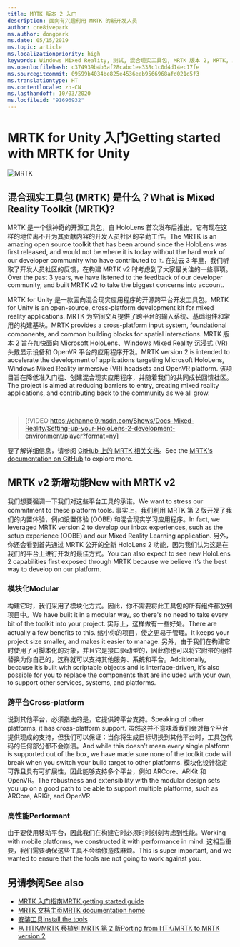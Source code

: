 ```yaml
---
title: MRTK 版本 2 入门
description: 面向有兴趣利用 MRTK 的新开发人员
author: cre8ivepark
ms.author: dongpark
ms.date: 05/15/2019
ms.topic: article
ms.localizationpriority: high
keywords: Windows Mixed Reality, 测试, 混合现实工具包, MRTK 版本 2, MRTK, 工具, SDK, HoloLens, HoloLens 2
ms.openlocfilehash: c374939b4b3af28cabc1ee338c1c0d4d14ec17fe
ms.sourcegitcommit: 09599b4034be825e4536eeb9566968afd021d5f3
ms.translationtype: HT
ms.contentlocale: zh-CN
ms.lasthandoff: 10/03/2020
ms.locfileid: "91696932"
---
```

# <a name="getting-started-with-mrtk-for-unity"></a><span data-ttu-id="57074-104">MRTK for Unity 入门</span><span class="sxs-lookup"><span data-stu-id="57074-104">Getting started with MRTK for Unity</span></span>
![MRTK](../../design/images/MRTK_UX_Hero.png)

## <a name="what-is-mixed-reality-toolkit-mrtk"></a><span data-ttu-id="57074-106">混合现实工具包 (MRTK) 是什么？</span><span class="sxs-lookup"><span data-stu-id="57074-106">What is Mixed Reality Toolkit (MRTK)?</span></span>
<span data-ttu-id="57074-107">MRTK 是一个很神奇的开源工具包，自 HoloLens 首次发布后推出。它有现在这样的地位离不开为其贡献内容的开发人员社区的辛勤工作。</span><span class="sxs-lookup"><span data-stu-id="57074-107">The MRTK is an amazing open source toolkit that has been around since the HoloLens was first released, and would not be where it is today without the hard work of our developer community who have contributed to it.</span></span> <span data-ttu-id="57074-108">在过去 3 年里，我们听取了开发人员社区的反馈，在构建 MRTK v2 时考虑到了大家最关注的一些事项。</span><span class="sxs-lookup"><span data-stu-id="57074-108">Over the past 3 years, we have listened to the feedback of our developer community, and built MRTK v2 to take the biggest concerns into account.</span></span>  

<span data-ttu-id="57074-109">MRTK for Unity 是一款面向混合现实应用程序的开源跨平台开发工具包。</span><span class="sxs-lookup"><span data-stu-id="57074-109">MRTK for Unity is an open-source, cross-platform development kit for mixed reality applications.</span></span> <span data-ttu-id="57074-110">MRTK 为空间交互提供了跨平台的输入系统、基础组件和常用的构建基块。</span><span class="sxs-lookup"><span data-stu-id="57074-110">MRTK provides a cross-platform input system, foundational components, and common building blocks for spatial interactions.</span></span> <span data-ttu-id="57074-111">MRTK 版本 2 旨在加快面向 Microsoft HoloLens、Windows Mixed Reality 沉浸式 (VR) 头戴显示设备和 OpenVR 平台的应用程序开发。</span><span class="sxs-lookup"><span data-stu-id="57074-111">MRTK version 2 is intended to accelerate the development of applications targeting Microsoft HoloLens, Windows Mixed Reality immersive (VR) headsets and OpenVR platform.</span></span> <span data-ttu-id="57074-112">该项目旨在降低准入门槛、创建混合现实应用程序，并随着我们的共同成长回馈社区。</span><span class="sxs-lookup"><span data-stu-id="57074-112">The project is aimed at reducing barriers to entry, creating mixed reality applications, and contributing back to the community as we all grow.</span></span>

<br>

>[!VIDEO https://channel9.msdn.com/Shows/Docs-Mixed-Reality/Setting-up-your-HoloLens-2-development-environment/player?format=ny]

<span data-ttu-id="57074-113">要了解详细信息，请参阅 [GitHub 上的 MRTK 相关文档](https://microsoft.github.io/MixedRealityToolkit-Unity/README.html)。</span><span class="sxs-lookup"><span data-stu-id="57074-113">See the [MRTK's documentation on GitHub](https://microsoft.github.io/MixedRealityToolkit-Unity/README.html) to explore more.</span></span>

## <a name="new-with-mrtk-v2"></a><span data-ttu-id="57074-114">MRTK v2 新增功能</span><span class="sxs-lookup"><span data-stu-id="57074-114">New with MRTK v2</span></span>
<span data-ttu-id="57074-115">我们想要强调一下我们对这些平台工具的承诺。</span><span class="sxs-lookup"><span data-stu-id="57074-115">We want to stress our commitment to these platform tools.</span></span>  <span data-ttu-id="57074-116">事实上，我们利用 MRTK 第 2 版开发了我们的内置体验，例如设置体验 (OOBE) 和混合现实学习应用程序。</span><span class="sxs-lookup"><span data-stu-id="57074-116">In fact, we leveraged MRTK version 2 to develop our inbox experiences, such as the setup experience (OOBE) and our Mixed Reality Learning application.</span></span>  <span data-ttu-id="57074-117">另外，你还会看到首先通过 MRTK 公开的全新 HoloLens 2 功能，因为我们认为这是在我们的平台上进行开发的最佳方式。</span><span class="sxs-lookup"><span data-stu-id="57074-117">You can also expect to see new HoloLens 2 capabilities first exposed through MRTK because we believe it’s the best way to develop on our platform.</span></span> 

### <a name="modular"></a><span data-ttu-id="57074-118">模块化</span><span class="sxs-lookup"><span data-stu-id="57074-118">Modular</span></span>
<span data-ttu-id="57074-119">构建它时，我们采用了模块化方式。因此，你不需要将此工具包的所有组件都放到项目中。</span><span class="sxs-lookup"><span data-stu-id="57074-119">We have built it in a modular way, so there's no need to take every bit of the toolkit into your project.</span></span>  <span data-ttu-id="57074-120">实际上，这样做有一些好处。</span><span class="sxs-lookup"><span data-stu-id="57074-120">There are actually a few benefits to this.</span></span>  <span data-ttu-id="57074-121">缩小你的项目，使之更易于管理。</span><span class="sxs-lookup"><span data-stu-id="57074-121">It keeps your project size smaller, and makes it easier to manage.</span></span>  <span data-ttu-id="57074-122">另外，由于我们在构建它时使用了可脚本化的对象，并且它是接口驱动型的，因此你也可以将它附带的组件替换为你自己的，这样就可以支持其他服务、系统和平台。</span><span class="sxs-lookup"><span data-stu-id="57074-122">Additionally, because it’s built with scriptable objects and is interface-driven, it’s also possible for you to replace the components that are included with your own, to support other services, systems, and platforms.</span></span>

### <a name="cross-platform"></a><span data-ttu-id="57074-123">跨平台</span><span class="sxs-lookup"><span data-stu-id="57074-123">Cross-platform</span></span>
<span data-ttu-id="57074-124">说到其他平台，必须指出的是，它提供跨平台支持。</span><span class="sxs-lookup"><span data-stu-id="57074-124">Speaking of other platforms, it has cross-platform support.</span></span>  <span data-ttu-id="57074-125">虽然这并不意味着我们会对每个平台提供现成的支持，但我们可以保证：当你将生成目标切换到其他平台时，工具包代码的任何部分都不会崩溃。</span><span class="sxs-lookup"><span data-stu-id="57074-125">And while this doesn’t mean every single platform is supported out of the box, we have made sure none of the toolkit code will break when you switch your build target to other platforms.</span></span>  <span data-ttu-id="57074-126">模块化设计稳定可靠且具有可扩展性，因此能够支持多个平台，例如 ARCore、ARKit 和 OpenVR。</span><span class="sxs-lookup"><span data-stu-id="57074-126">The robustness and extensibility with the modular design sets you up on a good path to be able to support multiple platforms, such as ARCore, ARKit, and OpenVR.</span></span>

### <a name="performant"></a><span data-ttu-id="57074-127">高性能</span><span class="sxs-lookup"><span data-stu-id="57074-127">Performant</span></span>
<span data-ttu-id="57074-128">由于要使用移动平台，因此我们在构建它时必须时时刻刻考虑到性能。</span><span class="sxs-lookup"><span data-stu-id="57074-128">Working with mobile platforms, we constructed it with performance in mind.</span></span>  <span data-ttu-id="57074-129">这相当重要，我们需要确保这些工具不会给你造成麻烦。</span><span class="sxs-lookup"><span data-stu-id="57074-129">This is super important, and we wanted to ensure that the tools are not going to work against you.</span></span>

## <a name="see-also"></a><span data-ttu-id="57074-130">另请参阅</span><span class="sxs-lookup"><span data-stu-id="57074-130">See also</span></span>
* [<span data-ttu-id="57074-131">MRTK 入门指南</span><span class="sxs-lookup"><span data-stu-id="57074-131">MRTK getting started guide</span></span>](https://microsoft.github.io/MixedRealityToolkit-Unity/Documentation/GettingStartedWithTheMRTK.html)
* [<span data-ttu-id="57074-132">MRTK 文档主页</span><span class="sxs-lookup"><span data-stu-id="57074-132">MRTK documentation home</span></span>](https://microsoft.github.io/MixedRealityToolkit-Unity/README.html)
* [<span data-ttu-id="57074-133">安装工具</span><span class="sxs-lookup"><span data-stu-id="57074-133">Install the tools</span></span>](../install-the-tools.md)
* [<span data-ttu-id="57074-134">从 HTK/MRTK 移植到 MRTK 第 2 版</span><span class="sxs-lookup"><span data-stu-id="57074-134">Porting from HTK/MRTK to MRTK version 2</span></span>](https://microsoft.github.io/MixedRealityToolkit-Unity/Documentation/HTKToMRTKPortingGuide.html)
